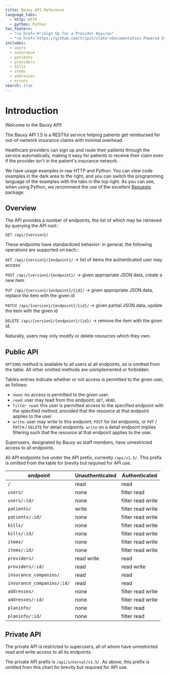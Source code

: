 ```yaml
---
title: Bauxy API Reference
language_tabs:
  - http: HTTP
  - python: Python
toc_footers:
  - "<a href='#'>Sign Up for a Provider Key</a>"
  - "<a href='https://github.com/tripit/slate'>Documentation Powered by Slate</a>"
includes:
  - users
  - insurance
  - patients
  - providers
  - bills
  - items
  - addresses
  - errors
search: true
---
```


# Introduction
Welcome to the Bauxy API!

The Bauxy API 1.5 is a RESTful service helping patients get reimbursed for out-of-network insurance claims with minimal overhead.

Healthcare providers can sign up and route their patients through the service automatically, making it easy for patients to receive their claim even if the provider isn't in the patient's insurance network.

We have usage examples in raw HTTP and Python. You can view code examples in the dark area to the right, and you can switch the programming language of the examples with the tabs in the top right. As you can see, when using Python, we recommend the use of the excellent [Requests](http://docs.python-requests.org/en/master/) package.

## Overview
The API provides a number of endpoints, the list of which may be retrieved by querying the API root::

  `GET /api/{version}/`

These endpoints have standardized behavior: in general, the following operations are supported on each::

  `GET /api/{version}/{endpoint}/` -> list of items the authenticated user may access`

  `POST /api/{version}/{endpoint}/` -> given appropriate JSON data, create a new item`

  `PUT /api/{version}/{endpoint}/{id}/` -> given appropriate JSON data, replace the item with the given id

  `PATCH /api/{version}/{endpoint}/{id}/` -> given partial JSON data, update the item with the given id

  `DELETE /api/{version}/{endpoint}/{id}/` -> remove the item with the given id.

Naturally, users may only modify or delete resources which they own.

## Public API
`OPTIONS` method is available to all users at all endpoints, so is omitted from the table. All other omitted methods are unimplemented or forbidden.

Tables entries indicate whether or not access is permitted to the given user, as follows:
- `none`: no access is permitted to the given user.
- `read`: user may read from this endpoint; `GET`, `HEAD`.
- `filter read`: this user is permitted access to the specified endpoint with the specified method, provided that the resource at that endpoint applies to the user.
- `write`: user may write to this endpoint; `POST` for list endpoints, or `PUT` / `PATCH` / `DELETE` for detail endpoints. `write` on a detail endpoint implies filtering such that the resource at that endpoint applies to the user.

Superusers, designated by Bauxy as staff members, have unrestricted access to all endpoints.

All API endpoints live under the API prefix, currently `/api/v1.5/`. This prefix is omitted from the table for brevity but required for API use.

endpoint                   | Unauthenticated | Authenticated
-------------------------- | --------------- | -----------------
`/`                        | read            | read
`users/`                   | none            | filter read
`users/:id/`               | none            | filter read write
`patients/`                | write           | filter read write
`patients/:id/`            | none            | filter read write
`bills/`                   | none            | filter read write
`bills/:id/`               | none            | filter read write
`items/`                   | none            | filter read write
`items/:id/`               | none            | filter read write
`providers/`               | read write      | read
`providers/:id/`           | read            | read write
`insurance_companies/`     | read            | read
`insurance_companies/:id/` | read            | read
`addresses/`               | none            | filter read write
`addresses/:id/`           | none            | filter read write
`planinfo/`                | none            | filter read
`planinfo/:id/`            | none            | filter read

## Private API
The private API is restricted to superusers, all of whom have unrestricted read and write access to all its endpoints.

The private API prefix is `/api/internal/v1.5/`. As above, this prefix is omitted from this chart for brevity but required for API use.
